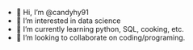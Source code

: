 - 👋 Hi, I’m @candyhy91
- 👀 I’m interested in data science
- 🌱 I’m currently learning python, SQL, cooking, etc.
- 💞️ I’m looking to collaborate on coding/programing.


<!---
candyhy91/candyhy91 is a ✨ special ✨ repository because its `README.md` (this file) appears on your GitHub profile.
You can click the Preview link to take a look at your changes.
--->
